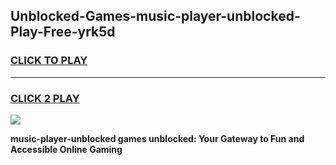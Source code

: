 
## Unblocked-Games-music-player-unblocked-Play-Free-yrk5d
<h3>
<a href="https://premium76.site?title=music-player-unblocked&ref=18A1">CLICK TO PLAY</a></h3>
<hr>

<h3>
<a href="https://premium76.site?title=music-player-unblocked&ref=18A1">CLICK 2 PLAY</a>
  
</h3>

<a href="https://premium76.site?title=music-player-unblocked&ref=18A1"><img src="https://clearcache.store/games.png"></a>


**music-player-unblocked games unblocked: Your Gateway to Fun and Accessible Online Gaming**
